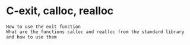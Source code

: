 # C-exit, calloc, realloc
```
How to use the exit function
What are the functions calloc and realloc from the standard library and how to use them
```
